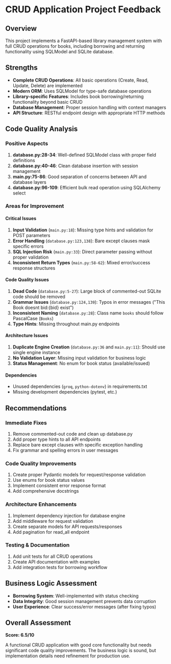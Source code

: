 # CRUD Application Project Feedback

## Overview
This project implements a FastAPI-based library management system with full CRUD operations for books, including borrowing and returning functionality using SQLModel and SQLite database.

## Strengths
- **Complete CRUD Operations**: All basic operations (Create, Read, Update, Delete) are implemented
- **Modern ORM**: Uses SQLModel for type-safe database operations
- **Library-specific Features**: Includes book borrowing/returning functionality beyond basic CRUD
- **Database Management**: Proper session handling with context managers
- **API Structure**: RESTful endpoint design with appropriate HTTP methods

## Code Quality Analysis

### Positive Aspects
1. **database.py:28-34**: Well-defined SQLModel class with proper field definitions
2. **database.py:40-46**: Clean database insertion with session management
3. **main.py:75-86**: Good separation of concerns between API and database layers
4. **database.py:96-109**: Efficient bulk read operation using SQLAlchemy select

### Areas for Improvement

#### Critical Issues
1. **Input Validation** (`main.py:18`): Missing type hints and validation for POST parameters
2. **Error Handling** (`database.py:123,138`): Bare except clauses mask specific errors
3. **SQL Injection Risk** (`main.py:33`): Direct parameter passing without proper validation
4. **Inconsistent Return Types** (`main.py:58-62`): Mixed error/success response structures

#### Code Quality Issues
1. **Dead Code** (`database.py:5-27`): Large block of commented-out SQLite code should be removed
2. **Grammar Issues** (`database.py:124,139`): Typos in error messages ("This Book doesnt bid:{bid} exist")
3. **Inconsistent Naming** (`database.py:28`): Class name `books` should follow PascalCase (`Books`)
4. **Type Hints**: Missing throughout main.py endpoints

#### Architecture Issues
1. **Duplicate Engine Creation** (`database.py:36` and `main.py:11`): Should use single engine instance
2. **No Validation Layer**: Missing input validation for business logic
3. **Status Management**: No enum for book status (available/issued)

#### Dependencies
- Unused dependencies (`groq`, `python-dotenv`) in requirements.txt
- Missing development dependencies (pytest, etc.)

## Recommendations

### Immediate Fixes
1. Remove commented-out code and clean up database.py
2. Add proper type hints to all API endpoints
3. Replace bare except clauses with specific exception handling
4. Fix grammar and spelling errors in user messages

### Code Quality Improvements
1. Create proper Pydantic models for request/response validation
2. Use enums for book status values
3. Implement consistent error response format
4. Add comprehensive docstrings

### Architecture Enhancements
1. Implement dependency injection for database engine
2. Add middleware for request validation
3. Create separate models for API requests/responses
4. Add pagination for read_all endpoint

### Testing & Documentation
1. Add unit tests for all CRUD operations
2. Create API documentation with examples
3. Add integration tests for borrowing workflow

## Business Logic Assessment
- **Borrowing System**: Well-implemented with status checking
- **Data Integrity**: Good session management prevents data corruption  
- **User Experience**: Clear success/error messages (after fixing typos)

## Overall Assessment
**Score: 6.5/10**

A functional CRUD application with good core functionality but needs significant code quality improvements. The business logic is sound, but implementation details need refinement for production use.